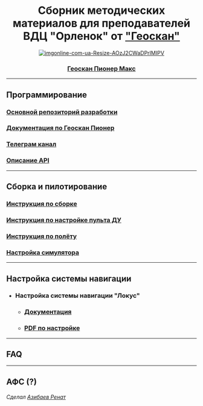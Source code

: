 <div align="center">

# Сборник методических материалов для преподавателей ВДЦ "Орленок" от <a href="geoscan.aero">"Геоскан"</a>

<a href="https://www.geoscan.aero/ru/products/pioneer/max">![imgonline-com-ua-Resize-AOzJ2CWaDPrIMIPV](https://user-images.githubusercontent.com/37597315/131404720-10cce2aa-12ad-4ff6-8d09-3046036c1f43.jpg)

### [Геоскан Пионер Макс](https://www.geoscan.aero/ru/products/pioneer/max)

</div>

-----------------
## Программирование
### [Основной репозиторий разработки](https://github.com/geoscan/geoscan_pioneer_max)
### [Документация по Геоскан Пионер](https://docs.geoscan.aero/ru/master/index.html#)
### [Телеграм канал](https://t.me/GeoscanPioneer)
### [Описание API](https://github.com/geoscan/geoscan_pioneer_max/tree/master/api-docs)
-----------------
## Сборка и пилотирование
### [Инструкция по сборке](https://docs.geoscan.aero/ru/master/instructions/pioneer-max/const/max-const_main.html)
### [Инструкция по настройке пульта ДУ](https://docs.geoscan.aero/ru/master/instructions/pioneer-max/flight/rc_unit.html)
### [Инструкция по полёту](https://docs.geoscan.aero/ru/master/instructions/pioneer-max/flight/flight_preparation.html)
### [Настройка симулятора](https://docs.geoscan.aero/ru/master/instructions/pioneer-max/flight/simulator.html)
-----------------
## Настройка системы навигации

- ### Настройка системы навигации "Локус"
  - ### [Документация](https://pioneer-doc.readthedocs.io/ru/master/module/indoor_nav_lokus.html)
  - ### [PDF по настройке](https://dl.geoscan.aero/pioneer/upload/Docs/User_manual_Locus.pdf)
-----------------
## FAQ

-----------------
## АФС (?)


###### Сделал [Азибаев Ренат](t.me/azibaev_renat)
